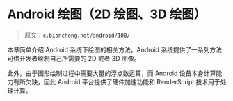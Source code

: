 # Android 绘图（2D 绘图、3D 绘图）

> 原文：[`c.biancheng.net/android/100/`](http://c.biancheng.net/android/100/)

本章简单介绍 Android 系统下绘图的相关方法。Android 系统提供了一系列方法可供开发者绘制自己所需要的 2D 或者 3D 图像。

此外，由于图形绘制过程中需要大量的浮点数运算，而 Android 设备本身计算能力有所欠缺，因此 Android 平台提供了硬件加速功能和 RenderScript 技术用于处理计算。